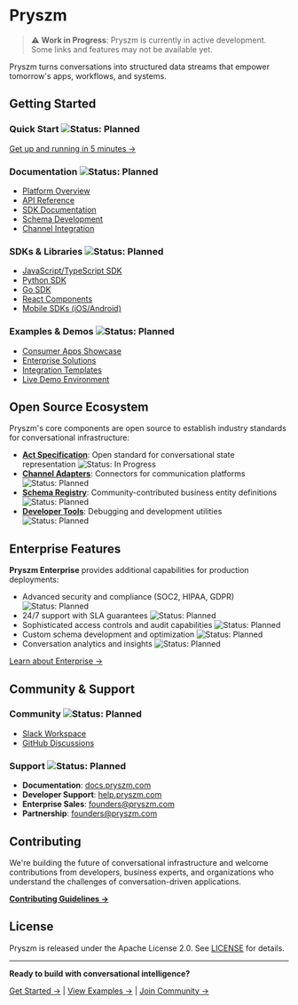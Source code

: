 # Pryszm

> ⚠️ **Work in Progress**: Pryszm is currently in active development. Some links and features may not be available yet.

Pryszm turns conversations into structured data streams that empower tomorrow's apps, workflows, and systems.

## Getting Started

### **Quick Start** ![Status: Planned](https://img.shields.io/badge/Status-Planned-blue)
[Get up and running in 5 minutes →](https://docs.pryszm.com/quick-start)

### **Documentation** ![Status: Planned](https://img.shields.io/badge/Status-Planned-blue)
- [Platform Overview](https://docs.pryszm.com/overview)
- [API Reference](https://docs.pryszm.com/api)
- [SDK Documentation](https://docs.pryszm.com/sdks)
- [Schema Development](https://docs.pryszm.com/schemas)
- [Channel Integration](https://docs.pryszm.com/channels)

### **SDKs & Libraries** ![Status: Planned](https://img.shields.io/badge/Status-Planned-blue)
- [JavaScript/TypeScript SDK](https://github.com/pryszm/pryszm-js)
- [Python SDK](https://github.com/pryszm/pryszm-python)
- [Go SDK](https://github.com/pryszm/pryszm-go)
- [React Components](https://github.com/pryszm/pryszm-react)
- [Mobile SDKs (iOS/Android)](https://docs.pryszm.com/mobile)

### **Examples & Demos** ![Status: Planned](https://img.shields.io/badge/Status-Planned-blue)
- [Consumer Apps Showcase](https://examples.pryszm.com/consumer)
- [Enterprise Solutions](https://examples.pryszm.com/enterprise)
- [Integration Templates](https://github.com/pryszm/examples)
- [Live Demo Environment](https://demo.pryszm.com)

## Open Source Ecosystem

Pryszm's core components are open source to establish industry standards for conversational infrastructure:

- **[Act Specification](https://github.com/pryszm/act-spec)**: Open standard for conversational state representation ![Status: In Progress](https://img.shields.io/badge/Status-In%20Progress-yellow)
- **[Channel Adapters](https://github.com/pryszm/adapters)**: Connectors for communication platforms ![Status: Planned](https://img.shields.io/badge/Status-Planned-blue)
- **[Schema Registry](https://github.com/pryszm/schemas)**: Community-contributed business entity definitions ![Status: Planned](https://img.shields.io/badge/Status-Planned-blue)
- **[Developer Tools](https://github.com/pryszm/devtools)**: Debugging and development utilities ![Status: Planned](https://img.shields.io/badge/Status-Planned-blue)

## Enterprise Features

**Pryszm Enterprise** provides additional capabilities for production deployments:
- Advanced security and compliance (SOC2, HIPAA, GDPR) ![Status: Planned](https://img.shields.io/badge/Status-Planned-blue)
- 24/7 support with SLA guarantees ![Status: Planned](https://img.shields.io/badge/Status-Planned-blue)
- Sophisticated access controls and audit capabilities ![Status: Planned](https://img.shields.io/badge/Status-Planned-blue)
- Custom schema development and optimization ![Status: Planned](https://img.shields.io/badge/Status-Planned-blue)
- Conversation analytics and insights ![Status: Planned](https://img.shields.io/badge/Status-Planned-blue)

[Learn about Enterprise →](https://pryszm.com/enterprise)

## Community & Support

### **Community** ![Status: Planned](https://img.shields.io/badge/Status-Planned-blue)
- [Slack Workspace](https://pryszm.slack.com)
- [GitHub Discussions](https://github.com/pryszm/pryszm/discussions)

### **Support** ![Status: Planned](https://img.shields.io/badge/Status-Planned-blue)
- **Documentation**: [docs.pryszm.com](https://docs.pryszm.com)
- **Developer Support**: [help.pryszm.com](https://help.pryszm.com)
- **Enterprise Sales**: [founders@pryszm.com](mailto:founders@pryszm.com)
- **Partnership**: [founders@pryszm.com](mailto:founders@pryszm.com)

## Contributing

We're building the future of conversational infrastructure and welcome contributions from developers, business experts, and organizations who understand the challenges of conversation-driven applications.

**[Contributing Guidelines →](https://github.com/pryszm/pryszm/blob/main/CONTRIBUTING.md)**

## License

Pryszm is released under the Apache License 2.0. See [LICENSE](https://github.com/pryszm/.github/blob/main/LICENSE) for details.

---

**Ready to build with conversational intelligence?** 

[Get Started →](https://docs.pryszm.com/quick-start) | [View Examples →](https://examples.pryszm.com) | [Join Community →](https://community.pryszm.com)
